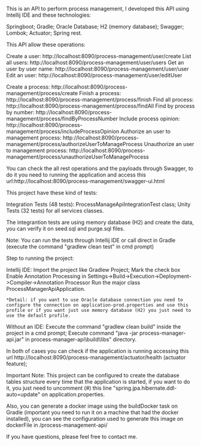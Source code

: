 This is an API to perform process management, I developed this API using Intellij IDE and these technologies:

Springboot;
Gradle;
Oracle Database;
H2 (memory database);
Swagger;
Lombok;
Actuator;
Spring rest.

This API allow these operations:


Create a user: http://localhost:8090/process-management/user/create
List all users: http://localhost:8090/process-management/user/users
Get an user by user name: http://localhost:8090/process-management/user/user
Edit an user: http://localhost:8090/process-management/user/editUser

Create a process: http://localhost:8090/process-management/process/create
Finish a process: http://localhost:8090/process-management/process/finish
Find all process: http://localhost:8090/process-management/process/findAll
Find by process by number: http://localhost:8090/process-management/process/findByProcessNumber
Include process opinion: http://localhost:8090/process-management/process/includeProcessOpinion
Authorize an user to management process: http://localhost:8090/process-management/process/authorizeUserToManageProcess
Unauthorize an user to management process: http://localhost:8090/process-management/process/unauthorizeUserToManageProcess


You can check the all rest operations and the payloads through Swagger, to do it you need to running the application and access this url:http://localhost:8090/process-management/swagger-ui.html

This project have these kind of tests:

Integration Tests (48 tests): ProcessManageApiIntegrationTest class;
Unity Tests (32 tests) for all services classes.

The integrantion tests are using memory database (H2) and create the data, you can verify it on seed.sql and purge.sql files.

Note: You can run the tests through Intellij IDE or call direct in Gradle (execute the command "gradlew clean test" in cmd prompt)

Step to running the project:

Intellij IDE:
    Import the project like Gradlew Project;
    Mark the check box Enable Annotation Processing in Settings->Build->Execution->Deployment->Compiler->Annotation Processor
    Run the major class ProcessManagerApiApplication.
	
	*Detail: if you want to use Oracle database connection you need to configure the connection on application-prod.properties and use this profile or if you want just use memory database (H2) you just need to use the default profile.

Without an IDE:
    Execute the command "gradlew clean build" inside the project in a cmd prompt;
    Execute command "java -jar process-manager-api.jar" in process-manager-api\build\libs" directory.

In both of cases you can check if the application is running accessing this url http://localhost:8090/process-management/actuator/health (actuator feature);

Important Note: This project can be configured to create the database tables structure every time that the application is started, if you want to do it, you just need to uncomment (#) this line "spring.jpa.hibernate.ddl-auto=update" on application.properties.

Also, you can generate a docker image using the buildDocker task on Gradle (important you need to run it on a machine that had the docker installed), you can see the configuration used to generate this image on dockerFile in /process-management-api/

If you have questions, please feel free to contact me.
